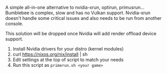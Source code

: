 A simple all-in-one alternative to nvidia-xrun, optirun, primusrun... Bumblebee is complex, slow and has no Vulkan support. Nvidia-xrun doesn't handle some critical issues and also needs to be run from another console.

This solution will be dropped once Nvidia will add render offload device support.

1. Install Nvidia drivers for your distro (kernel modules)
2. curl https://nixos.org/nix/install | sh
3. Edit settings at the top of script to match your needs
4. Run this script as `primerun.sh <your game>`
